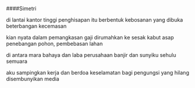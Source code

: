 ####Simetri

di lantai kantor tinggi
penghisapan itu berbentuk kebosanan 
yang dibuka beterbangan kecemasan

kian nyata dalam pemangkasan gaji 
dirumahkan ke sesak kabut asap
penebangan pohon, pembebasan lahan

di antara mara bahaya dan laba perusahaan
banjir dan sunyiku sehulu semuara 

aku sampingkan kerja dan berdoa
keselamatan bagi pengungsi 
yang hilang disembunyikan media